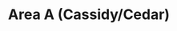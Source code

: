 ---
title: Area A (Cassidy/Cedar)
url: /area-a-cassidy-cedar/
latitude: 49.056
longitude: -123.878
---